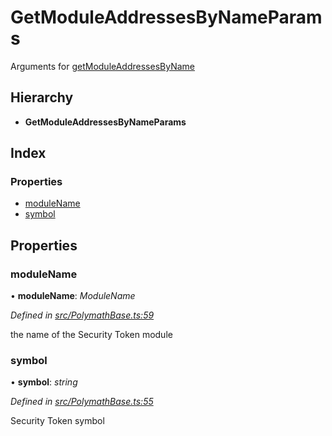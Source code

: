 # GetModuleAddressesByNameParams

Arguments for [getModuleAddressesByName](../classes/_polymathbase_.polymathbase.md#getmoduleaddressesbyname)

## Hierarchy

* **GetModuleAddressesByNameParams**

## Index

### Properties

* [moduleName](_polymathbase_.getmoduleaddressesbynameparams.md#modulename)
* [symbol](_polymathbase_.getmoduleaddressesbynameparams.md#symbol)

## Properties

### moduleName

• **moduleName**: _ModuleName_

_Defined in_ [_src/PolymathBase.ts:59_](https://github.com/PolymathNetwork/polymath-sdk/blob/550676f/src/PolymathBase.ts#L59)

the name of the Security Token module

### symbol

• **symbol**: _string_

_Defined in_ [_src/PolymathBase.ts:55_](https://github.com/PolymathNetwork/polymath-sdk/blob/550676f/src/PolymathBase.ts#L55)

Security Token symbol

